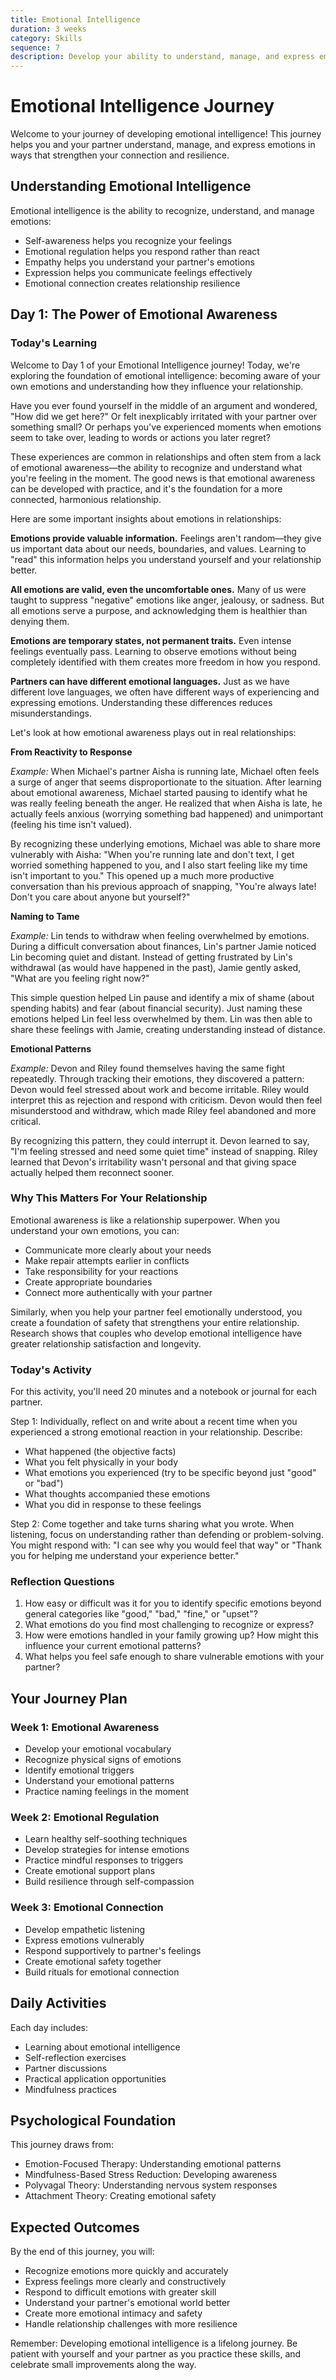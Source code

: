 ```yaml
---
title: Emotional Intelligence
duration: 3 weeks
category: Skills
sequence: 7
description: Develop your ability to understand, manage, and express emotions effectively
---
```


# Emotional Intelligence Journey

Welcome to your journey of developing emotional intelligence! This journey helps you and your partner understand, manage, and express emotions in ways that strengthen your connection and resilience.

## Understanding Emotional Intelligence

Emotional intelligence is the ability to recognize, understand, and manage emotions:
- Self-awareness helps you recognize your feelings
- Emotional regulation helps you respond rather than react
- Empathy helps you understand your partner's emotions
- Expression helps you communicate feelings effectively
- Emotional connection creates relationship resilience

## Day 1: The Power of Emotional Awareness

### Today's Learning

Welcome to Day 1 of your Emotional Intelligence journey! Today, we're exploring the foundation of emotional intelligence: becoming aware of your own emotions and understanding how they influence your relationship.

Have you ever found yourself in the middle of an argument and wondered, "How did we get here?" Or felt inexplicably irritated with your partner over something small? Or perhaps you've experienced moments when emotions seem to take over, leading to words or actions you later regret?

These experiences are common in relationships and often stem from a lack of emotional awareness—the ability to recognize and understand what you're feeling in the moment. The good news is that emotional awareness can be developed with practice, and it's the foundation for a more connected, harmonious relationship.

Here are some important insights about emotions in relationships:

**Emotions provide valuable information.** Feelings aren't random—they give us important data about our needs, boundaries, and values. Learning to "read" this information helps you understand yourself and your relationship better.

**All emotions are valid, even the uncomfortable ones.** Many of us were taught to suppress "negative" emotions like anger, jealousy, or sadness. But all emotions serve a purpose, and acknowledging them is healthier than denying them.

**Emotions are temporary states, not permanent traits.** Even intense feelings eventually pass. Learning to observe emotions without being completely identified with them creates more freedom in how you respond.

**Partners can have different emotional languages.** Just as we have different love languages, we often have different ways of experiencing and expressing emotions. Understanding these differences reduces misunderstandings.

Let's look at how emotional awareness plays out in real relationships:

**From Reactivity to Response**

*Example:* When Michael's partner Aisha is running late, Michael often feels a surge of anger that seems disproportionate to the situation. After learning about emotional awareness, Michael started pausing to identify what he was really feeling beneath the anger. He realized that when Aisha is late, he actually feels anxious (worrying something bad happened) and unimportant (feeling his time isn't valued).

By recognizing these underlying emotions, Michael was able to share more vulnerably with Aisha: "When you're running late and don't text, I get worried something happened to you, and I also start feeling like my time isn't important to you." This opened up a much more productive conversation than his previous approach of snapping, "You're always late! Don't you care about anyone but yourself?"

**Naming to Tame**

*Example:* Lin tends to withdraw when feeling overwhelmed by emotions. During a difficult conversation about finances, Lin's partner Jamie noticed Lin becoming quiet and distant. Instead of getting frustrated by Lin's withdrawal (as would have happened in the past), Jamie gently asked, "What are you feeling right now?"

This simple question helped Lin pause and identify a mix of shame (about spending habits) and fear (about financial security). Just naming these emotions helped Lin feel less overwhelmed by them. Lin was then able to share these feelings with Jamie, creating understanding instead of distance.

**Emotional Patterns**

*Example:* Devon and Riley found themselves having the same fight repeatedly. Through tracking their emotions, they discovered a pattern: Devon would feel stressed about work and become irritable. Riley would interpret this as rejection and respond with criticism. Devon would then feel misunderstood and withdraw, which made Riley feel abandoned and more critical.

By recognizing this pattern, they could interrupt it. Devon learned to say, "I'm feeling stressed and need some quiet time" instead of snapping. Riley learned that Devon's irritability wasn't personal and that giving space actually helped them reconnect sooner.

### Why This Matters For Your Relationship

Emotional awareness is like a relationship superpower. When you understand your own emotions, you can:
- Communicate more clearly about your needs
- Make repair attempts earlier in conflicts
- Take responsibility for your reactions
- Create appropriate boundaries
- Connect more authentically with your partner

Similarly, when you help your partner feel emotionally understood, you create a foundation of safety that strengthens your entire relationship. Research shows that couples who develop emotional intelligence have greater relationship satisfaction and longevity.

### Today's Activity

For this activity, you'll need 20 minutes and a notebook or journal for each partner.

Step 1: Individually, reflect on and write about a recent time when you experienced a strong emotional reaction in your relationship. Describe:
- What happened (the objective facts)
- What you felt physically in your body
- What emotions you experienced (try to be specific beyond just "good" or "bad")
- What thoughts accompanied these emotions
- What you did in response to these feelings

Step 2: Come together and take turns sharing what you wrote. When listening, focus on understanding rather than defending or problem-solving. You might respond with: "I can see why you would feel that way" or "Thank you for helping me understand your experience better."

### Reflection Questions

1. How easy or difficult was it for you to identify specific emotions beyond general categories like "good," "bad," "fine," or "upset"?
2. What emotions do you find most challenging to recognize or express?
3. How were emotions handled in your family growing up? How might this influence your current emotional patterns?
4. What helps you feel safe enough to share vulnerable emotions with your partner?

## Your Journey Plan

### Week 1: Emotional Awareness
- Develop your emotional vocabulary
- Recognize physical signs of emotions
- Identify emotional triggers
- Understand your emotional patterns
- Practice naming feelings in the moment

### Week 2: Emotional Regulation
- Learn healthy self-soothing techniques
- Develop strategies for intense emotions
- Practice mindful responses to triggers
- Create emotional support plans
- Build resilience through self-compassion

### Week 3: Emotional Connection
- Develop empathetic listening
- Express emotions vulnerably
- Respond supportively to partner's feelings
- Create emotional safety together
- Build rituals for emotional connection

## Daily Activities

Each day includes:
- Learning about emotional intelligence
- Self-reflection exercises
- Partner discussions
- Practical application opportunities
- Mindfulness practices

## Psychological Foundation

This journey draws from:
- Emotion-Focused Therapy: Understanding emotional patterns
- Mindfulness-Based Stress Reduction: Developing awareness
- Polyvagal Theory: Understanding nervous system responses
- Attachment Theory: Creating emotional safety

## Expected Outcomes

By the end of this journey, you will:
- Recognize emotions more quickly and accurately
- Express feelings more clearly and constructively
- Respond to difficult emotions with greater skill
- Understand your partner's emotional world better
- Create more emotional intimacy and safety
- Handle relationship challenges with more resilience

Remember: Developing emotional intelligence is a lifelong journey. Be patient with yourself and your partner as you practice these skills, and celebrate small improvements along the way. 